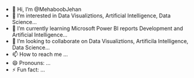 - 👋 Hi, I’m @MehaboobJehan
- 👀 I’m interested in Data Visualiztions, Artificial Intelligence, Data Science...
- 🌱 I’m currently learning Microsoft Power BI reports Development and Artificial Intelligence...
- 💞️ I’m looking to collaborate on Data Visualiztions, Artificila Intelligence, Data Science...
- 📫 How to reach me ...
- 😄 Pronouns: ...
- ⚡ Fun fact: ...

<!---
MehaboobJehan/MehaboobJehan is a ✨ special ✨ repository because its `README.md` (this file) appears on your GitHub profile.
You can click the Preview link to take a look at your changes.
--->
